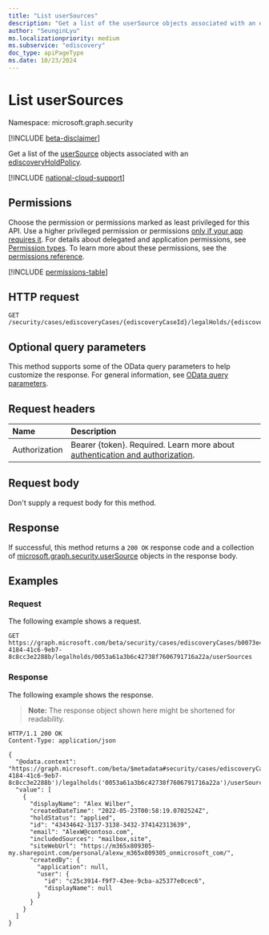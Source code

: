 ```yaml
---
title: "List userSources"
description: "Get a list of the userSource objects associated with an ediscoveryHoldPolicy."
author: "SeunginLyu"
ms.localizationpriority: medium
ms.subservice: "ediscovery"
doc_type: apiPageType
ms.date: 10/23/2024
---
```


# List userSources

Namespace: microsoft.graph.security

[!INCLUDE [beta-disclaimer](../../includes/beta-disclaimer.md)]

Get a list of the [userSource](../resources/security-usersource.md) objects associated with an [ediscoveryHoldPolicy](../resources/security-ediscoveryholdpolicy.md).

[!INCLUDE [national-cloud-support](../../includes/global-us.md)]

## Permissions
Choose the permission or permissions marked as least privileged for this API. Use a higher privileged permission or permissions [only if your app requires it](/graph/permissions-overview#best-practices-for-using-microsoft-graph-permissions). For details about delegated and application permissions, see [Permission types](/graph/permissions-overview#permission-types). To learn more about these permissions, see the [permissions reference](/graph/permissions-reference).

<!-- { "blockType": "permissions", "name": "security_ediscoverycustodian_list_usersources" } -->
[!INCLUDE [permissions-table](../includes/permissions/security-ediscoveryholdpolicy-list-usersources-permissions.md)]
## HTTP request

<!-- {
  "blockType": "ignored"
}
-->
``` http
GET /security/cases/ediscoveryCases/{ediscoveryCaseId}/legalHolds/{ediscoveryHoldPolicyId}/userSources
```

## Optional query parameters
This method supports some of the OData query parameters to help customize the response. For general information, see [OData query parameters](/graph/query-parameters).

## Request headers
|Name|Description|
|:---|:---|
|Authorization|Bearer {token}. Required. Learn more about [authentication and authorization](/graph/auth/auth-concepts).|

## Request body
Don't supply a request body for this method.

## Response

If successful, this method returns a `200 OK` response code and a collection of [microsoft.graph.security.userSource](../resources/security-usersource.md) objects in the response body.

## Examples

### Request

The following example shows a request.

<!-- {
  "blockType": "request",
  "name": "list_usersource_for_custodian"
}
-->
``` http
GET https://graph.microsoft.com/beta/security/cases/ediscoveryCases/b0073e4e-4184-41c6-9eb7-8c8cc3e2288b/legalholds/0053a61a3b6c42738f7606791716a22a/userSources
```

### Response
The following example shows the response.
>**Note:** The response object shown here might be shortened for readability.
<!-- {
  "blockType": "response",
  "truncated": true,
  "@odata.type": "Collection(microsoft.graph.security.userSource)"
}
-->
``` http
HTTP/1.1 200 OK
Content-Type: application/json

{
  "@odata.context": "https://graph.microsoft.com/beta/$metadata#security/cases/ediscoveryCases('b0073e4e-4184-41c6-9eb7-8c8cc3e2288b')/legalholds('0053a61a3b6c42738f7606791716a22a')/userSources",
  "value": [
    {
      "displayName": "Alex Wilber",
      "createdDateTime": "2022-05-23T00:58:19.0702524Z",
      "holdStatus": "applied",
      "id": "43434642-3137-3138-3432-374142313639",
      "email": "AlexW@contoso.com",
      "includedSources": "mailbox,site",
      "siteWebUrl": "https://m365x809305-my.sharepoint.com/personal/alexw_m365x809305_onmicrosoft_com/",
      "createdBy": {
        "application": null,
        "user": {
          "id": "c25c3914-f9f7-43ee-9cba-a25377e0cec6",
          "displayName": null
        }
      }
    }
  ]
}
```

